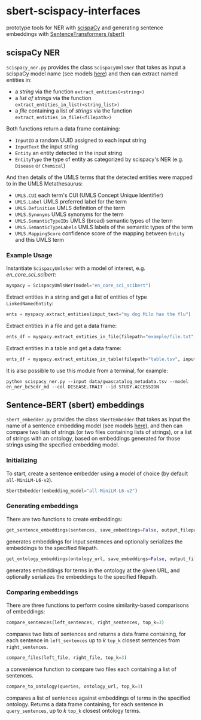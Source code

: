 # sbert-scispacy-interfaces
prototype tools for NER with [scispaCy](https://allenai.github.io/scispacy/) and generating sentence embeddings with [SentenceTransformers (sbert)](https://www.sbert.net)

## scispaCy NER
`scispacy_ner.py` provides the class `ScispacyUmlsNer` that takes as input a scispaCy model name (see models [here](https://allenai.github.io/scispacy/)) and then can extract named entities in:
- a _string_ via the function `extract_entities(<string>)`
- a _list of strings_ via the function `extract_entities_in_list(<string_list>)`
- a _file_ containing a list of _strings_ via the function `extract_entities_in_file(<filepath>)` 

Both functions return a data frame containing:
- `InputID` a random UUID assigned to each input string
- `InputText` the input string
- `Entity` an entity detected in the input string 
- `EntityType` the type of entity as categorized by scispacy's NER (e.g. `Disease` or `Chemical`)

And then details of the UMLS terms that the detected entities were mapped to in the UMLS Metathesaurus:
- `UMLS.CUI` each term's CUI (UMLS Concept Unique Identifier)
- `UMLS.Label` UMLS preferred label for the term
- `UMLS.Definition` UMLS definition of the term
- `UMLS.Synonyms` UMLS synonyms for the term
- `UMLS.SemanticTypeIDs` UMLS (broad) semantic types of the term 
- `UMLS.SemanticTypeLabels` UMLS labels of the semantic types of the term
- `UMLS.MappingScore` confidence score of the mapping between `Entity` and this UMLS term 

### Example Usage

Instantiate `ScispacyUmlsNer` with a model of interest, e.g. _en_core_sci_scibert_:
```python
myspacy = ScispacyUmlsNer(model="en_core_sci_scibert")
```

Extract entities in a string and get a list of entities of type `LinkedNamedEntity`:

```python
ents = myspacy.extract_entities(input_text="my dog Milo has the flu")
```

Extract entities in a file and get a data frame:
```python
ents_df = myspacy.extract_entities_in_file(filepath="example/file.txt", output_as_df=True)
```

Extract entities in a table and get a data frame:
```python
ents_df = myspacy.extract_entities_in_table(filepath="table.tsv", input_col_sep="\t", input_text_col="InputText", input_id_col="InputID")
```

It is also possible to use this module from a terminal, for example: 
```shell
python scispacy_ner.py --input data/gwascatalog_metadata.tsv --model en_ner_bc5cdr_md --col DISEASE.TRAIT --id STUDY.ACCESSION
```

## Sentence-BERT (sbert) embeddings
`sbert_embedder.py` provides the class `SbertEmbedder` that takes as input the name of a sentence embedding model (see models [here](https://www.sbert.net/docs/pretrained_models.html)), and then can compare two lists of strings (or two files containing lists of strings), or a list of strings with an ontology, based on embeddings generated for those strings using the specified embedding model.

### Initializing
To start, create a sentence embedder using a model of choice (by default `all-MiniLM-L6-v2`). 
```python
SbertEmbedder(embedding_model="all-MiniLM-L6-v2")
```

### Generating embeddings
There are two functions to create embeddings:

```python
get_sentence_embeddings(sentences, save_embeddings=False, output_filepath="")
```
generates embeddings for input sentences and optionally serializes the embeddings to the specified filepath.

```python
get_ontology_embeddings(ontology_url, save_embeddings=False, output_filepath="")
```
generates embeddings for terms in the ontology at the given URL, and optionally serializes the embeddings to
        the specified filepath.

### Comparing embeddings
There are three functions to perform cosine similarity-based comparisons of embeddings:
```python
compare_sentences(left_sentences, right_sentences, top_k=3)
```
compares two lists of sentences and returns a data frame containing, for each sentence in `left_sentences` up to _k_ `top_k` closest sentences from `right_sentences`.

```python
compare_files(left_file, right_file, top_k=3)
```
a convenience function to compare two files each containing a list of sentences.

```python
compare_to_ontology(queries, ontology_url, top_k=3)
```
compares a list of sentences against embeddings of terms in the specified ontology. Returns a data frame containing, for each sentence in `query_sentences`, up to _k_ `top_k` closest ontology terms.